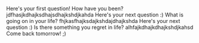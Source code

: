 Here's your first question!
How have you been?
jdfhasjkdhajksdhajsdhajkshdjkahda
Here's your next question :)
What is going on in your life?
fhjkasfhajksdajkshdajdhajkshda
Here's your next question :)
Is there something you regret in life?
alhfajkdhajkdhajkshdjkahsd
Come back tomorrow! ;)